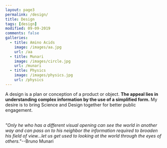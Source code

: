 ```yaml
---
layout: page3
permalink: /design/
title: Design
tags: [design]
modified: 09-09-2019
comments: false
galleries:
  - title: Amino Acids
    image: /images/aa.jpg
    url: /aa
  - title: Munari
    image: /images/circle.jpg
    url: /munari
  - title: Physics
    image: /images/physics.jpg
    url: /physics
---
```


A design is a plan or conception of a product or object. **The appeal lies in understanding complex information by the use of a simplified form.** My desire is to bring Science and Design together for better public engagement.
<br/>
<br/>


_"Only he who has a different visual opening can see the world in another way and can pass on to his neighbor the information required to broaden his field of view...let us get used to looking at the world through the eyes of others."_--Bruno Munari
